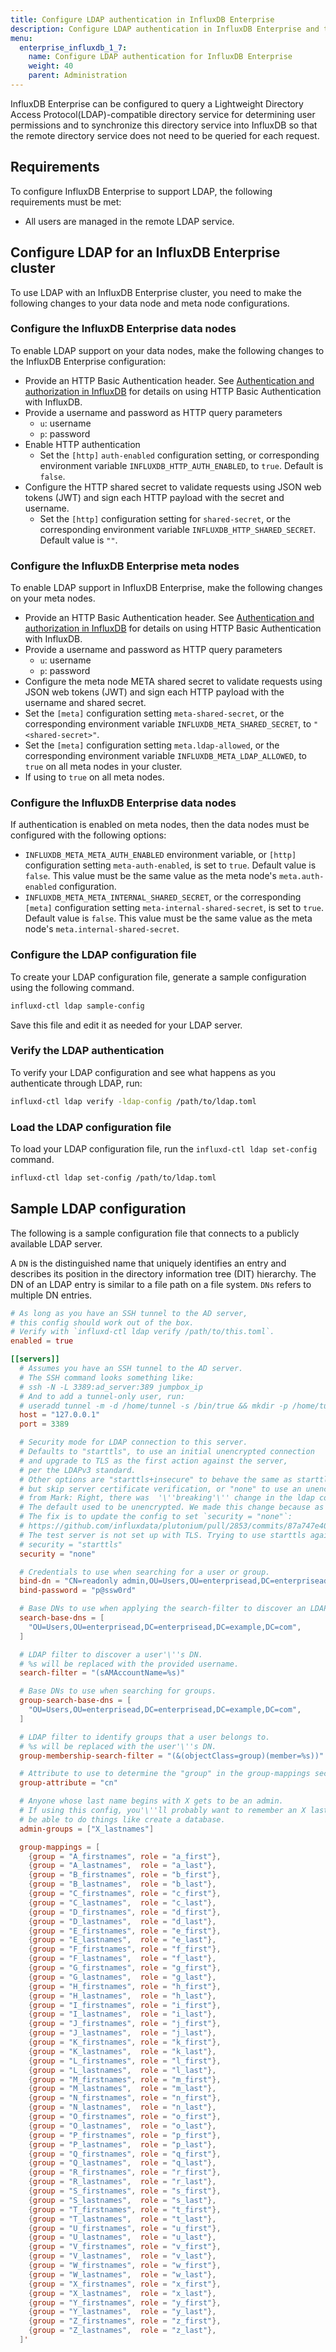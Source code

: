 ```yaml
---
title: Configure LDAP authentication in InfluxDB Enterprise
description: Configure LDAP authentication in InfluxDB Enterprise and test LDAP connectivity.
menu:
  enterprise_influxdb_1_7:
    name: Configure LDAP authentication for InfluxDB Enterprise
    weight: 40
    parent: Administration
---
```

InfluxDB Enterprise can be configured to query a Lightweight Directory Access Protocol(LDAP)-compatible directory service for determining user permissions and to synchronize this directory service into InfluxDB so that the remote directory service does not need to be queried for each request.

## Requirements

To configure InfluxDB Enterprise to support LDAP, the following requirements must be met:

* All users are managed in the remote LDAP service.

## Configure LDAP for an InfluxDB Enterprise cluster

To use LDAP with an InfluxDB Enterprise cluster, you need to make the following changes to your data node and meta node configurations.

### Configure the InfluxDB Enterprise data nodes

To enable LDAP support on your data nodes, make the following changes to the InfluxDB Enterprise configuration:

* Provide an HTTP Basic Authentication header. See [Authentication and authorization in InfluxDB](/influxdb/v1.7/administration/authentication_and_authorization/) for details on using HTTP Basic Authentication with InfluxDB.
* Provide a username and password as HTTP query parameters
  * `u`: username
  * `p`: password
* Enable HTTP authentication
  * Set the `[http]` `auth-enabled` configuration setting, or corresponding environment variable `INFLUXDB_HTTP_AUTH_ENABLED`, to `true`. Default is `false`.
* Configure the HTTP shared secret to validate requests using JSON web tokens (JWT) and sign each HTTP payload with the secret and username.
  * Set the `[http]` configuration setting for `shared-secret`, or the corresponding environment variable `INFLUXDB_HTTP_SHARED_SECRET`. Default value is `""`.

### Configure the InfluxDB Enterprise meta nodes

To enable LDAP support in InfluxDB Enterprise, make the following changes on your meta nodes.

* Provide an HTTP Basic Authentication header. See [Authentication and authorization in InfluxDB](/influxdb/v1.7/administration/authentication_and_authorization/) for details on using HTTP Basic Authentication with InfluxDB.
* Provide a username and password as HTTP query parameters
  * `u`: username
  * `p`: password
* Configure the meta node META shared secret to validate requests using JSON web tokens (JWT) and sign each HTTP payload with the username and shared secret.
* Set the `[meta]` configuration setting `meta-shared-secret`, or the corresponding environment variable `INFLUXDB_META_SHARED_SECRET`, to `"<shared-secret>"`.
* Set the `[meta]` configuration setting `meta.ldap-allowed`, or the corresponding environment variable `INFLUXDB_META_LDAP_ALLOWED`, to `true` on all meta nodes in your cluster.
* If using  to `true` on all meta nodes.

### Configure the InfluxDB Enterprise data nodes

If authentication is enabled on meta nodes, then the data nodes must be configured with the following options:

* `INFLUXDB_META_META_AUTH_ENABLED` environment variable, or `[http]` configuration setting `meta-auth-enabled`, is set to `true`. Default value is `false`. This value must be the same value as the meta node's `meta.auth-enabled` configuration.
* `INFLUXDB_META_META_INTERNAL_SHARED_SECRET`, or the corresponding `[meta]` configuration setting `meta-internal-shared-secret`, is set to `true`. Default value is `false`. This value must be the same value as the meta node's `meta.internal-shared-secret`.

### Configure the LDAP configuration file

To create your LDAP configuration file, generate a sample configuration using the following command.

```bash
influxd-ctl ldap sample-config
```

Save this file and edit it as needed for your LDAP server.

### Verify the LDAP authentication

To verify your LDAP configuration and see what happens as you authenticate through LDAP, run:

```bash
influxd-ctl ldap verify -ldap-config /path/to/ldap.toml
```

### Load the LDAP configuration file

To load your LDAP configuration file, run the `influxd-ctl ldap set-config` command.

```bash
influxd-ctl ldap set-config /path/to/ldap.toml
```

## Sample LDAP configuration

The following is a sample configuration file that connects to a publicly available LDAP server.

A `DN` is the distinguished name that uniquely identifies an entry and describes its position in the directory information tree (DIT) hierarchy. The DN of an LDAP entry is similar to a file path on a file system. `DNs` refers to multiple DN entries.

```toml
# As long as you have an SSH tunnel to the AD server,
# this config should work out of the box.
# Verify with `influxd-ctl ldap verify /path/to/this.toml`.
enabled = true

[[servers]]
  # Assumes you have an SSH tunnel to the AD server.
  # The SSH command looks something like:
  # ssh -N -L 3389:ad_server:389 jumpbox_ip
  # And to add a tunnel-only user, run:
  # useradd tunnel -m -d /home/tunnel -s /bin/true && mkdir -p /home/tunnel/.ssh && cat pubkey >> /home/tunnel/.ssh/authorized_keys
  host = "127.0.0.1"
  port = 3389

  # Security mode for LDAP connection to this server.
  # Defaults to "starttls", to use an initial unencrypted connection
  # and upgrade to TLS as the first action against the server,
  # per the LDAPv3 standard.
  # Other options are "starttls+insecure" to behave the same as starttls
  # but skip server certificate verification, or "none" to use an unencrypted connection.
  # from Mark: Right, there was  '\''breaking'\'' change in the ldap config, that when unspecified, the default is to use TLS.
  # The default used to be unencrypted. We made this change because as far as we know, nobody is using LDAP in production yet.
  # The fix is to update the config to set `security = "none"`:
  # https://github.com/influxdata/plutonium/pull/2853/commits/87a747e40034fcf05f0da1ed74f7c2c598b8d210#diff-fe8a3f0bbdb3fe46a99666a25eb20725
  # The test server is not set up with TLS. Trying to use starttls against it will not work.
  # security = "starttls"
  security = "none"

  # Credentials to use when searching for a user or group.
  bind-dn = "CN=readonly admin,OU=Users,OU=enterprisead,DC=enterprisead,DC=example,DC=com"
  bind-password = "p@ssw0rd"

  # Base DNs to use when applying the search-filter to discover an LDAP user.
  search-base-dns = [
    "OU=Users,OU=enterprisead,DC=enterprisead,DC=example,DC=com",
  ]

  # LDAP filter to discover a user'\''s DN.
  # %s will be replaced with the provided username.
  search-filter = "(sAMAccountName=%s)"

  # Base DNs to use when searching for groups.
  group-search-base-dns = [
    "OU=Users,OU=enterprisead,DC=enterprisead,DC=example,DC=com",
  ]

  # LDAP filter to identify groups that a user belongs to.
  # %s will be replaced with the user'\''s DN.
  group-membership-search-filter = "(&(objectClass=group)(member=%s))"

  # Attribute to use to determine the "group" in the group-mappings section.
  group-attribute = "cn"

  # Anyone whose last name begins with X gets to be an admin.
  # If using this config, you'\''ll probably want to remember an X last name to
  # be able to do things like create a database.
  admin-groups = ["X_lastnames"]

  group-mappings = [
    {group = "A_firstnames", role = "a_first"},
    {group = "A_lastnames",  role = "a_last"},
    {group = "B_firstnames", role = "b_first"},
    {group = "B_lastnames",  role = "b_last"},
    {group = "C_firstnames", role = "c_first"},
    {group = "C_lastnames",  role = "c_last"},
    {group = "D_firstnames", role = "d_first"},
    {group = "D_lastnames",  role = "d_last"},
    {group = "E_firstnames", role = "e_first"},
    {group = "E_lastnames",  role = "e_last"},
    {group = "F_firstnames", role = "f_first"},
    {group = "F_lastnames",  role = "f_last"},
    {group = "G_firstnames", role = "g_first"},
    {group = "G_lastnames",  role = "g_last"},
    {group = "H_firstnames", role = "h_first"},
    {group = "H_lastnames",  role = "h_last"},
    {group = "I_firstnames", role = "i_first"},
    {group = "I_lastnames",  role = "i_last"},
    {group = "J_firstnames", role = "j_first"},
    {group = "J_lastnames",  role = "j_last"},
    {group = "K_firstnames", role = "k_first"},
    {group = "K_lastnames",  role = "k_last"},
    {group = "L_firstnames", role = "l_first"},
    {group = "L_lastnames",  role = "l_last"},
    {group = "M_firstnames", role = "m_first"},
    {group = "M_lastnames",  role = "m_last"},
    {group = "N_firstnames", role = "n_first"},
    {group = "N_lastnames",  role = "n_last"},
    {group = "O_firstnames", role = "o_first"},
    {group = "O_lastnames",  role = "o_last"},
    {group = "P_firstnames", role = "p_first"},
    {group = "P_lastnames",  role = "p_last"},
    {group = "Q_firstnames", role = "q_first"},
    {group = "Q_lastnames",  role = "q_last"},
    {group = "R_firstnames", role = "r_first"},
    {group = "R_lastnames",  role = "r_last"},
    {group = "S_firstnames", role = "s_first"},
    {group = "S_lastnames",  role = "s_last"},
    {group = "T_firstnames", role = "t_first"},
    {group = "T_lastnames",  role = "t_last"},
    {group = "U_firstnames", role = "u_first"},
    {group = "U_lastnames",  role = "u_last"},
    {group = "V_firstnames", role = "v_first"},
    {group = "V_lastnames",  role = "v_last"},
    {group = "W_firstnames", role = "w_first"},
    {group = "W_lastnames",  role = "w_last"},
    {group = "X_firstnames", role = "x_first"},
    {group = "X_lastnames",  role = "x_last"},
    {group = "Y_firstnames", role = "y_first"},
    {group = "Y_lastnames",  role = "y_last"},
    {group = "Z_firstnames", role = "z_first"},
    {group = "Z_lastnames",  role = "z_last"},
  ]'
```
